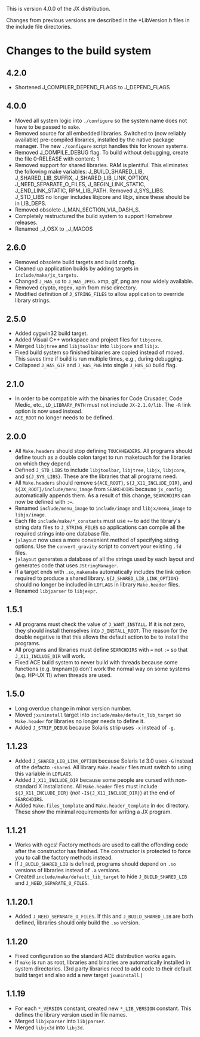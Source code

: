 This is version 4.0.0 of the JX distribution.

Changes from previous versions are described in the *LibVersion.h files in
the include file directories.

Changes to the build system
===========================

4.2.0
-----

* Shortened J_COMPILER_DEPEND_FLAGS to J_DEPEND_FLAGS

4.0.0
-----

* Moved all system logic into `./configure` so the system name does not
  have to be passed to `make`.
* Removed source for all embedded libraries.  Switched to (now reliably
  available) pre-compiled libraries, installed by the native package
  manager.  The new `./configure` script handles this for known systems.
* Removed J_COMPILE_DEBUG flag.  To build without debugging, create
  the file 0-RELEASE with content: 1
* Removed support for shared libraries.  RAM is plentiful.  This eliminates
  the following make variables: J_BUILD_SHARED_LIB, J_SHARED_LIB_SUFFIX,
  J_SHARED_LIB_LINK_OPTION, J_NEED_SEPARATE_O_FILES, J_BEGIN_LINK_STATIC,
  J_END_LINK_STATIC, RPM_LIB_PATH.  Removed J_SYS_LIBS.  J_STD_LIBS no
  longer includes libjcore and libjx, since these should be in LIB_DEPS.
* Removed obsolete J_MAN_SECTION_VIA_DASH_S.
* Completely restructured the build system to support Homebrew releases.
* Renamed _J_OSX to _J_MACOS

2.6.0
-----

* Removed obsolete build targets and build config.
* Cleaned up application builds by adding targets in `include/make/jx_targets`.
* Changed `J_HAS_GD` to `J_HAS_JPEG`.  xmp, gif, png are now widely available.
* Removed crypto, regex, xpm from misc directory.
* Modified definition of `J_STRING_FILES` to allow application to override
  library strings.

2.5.0
-----

* Added cygwin32 build target.
* Added Visual C++ workspace and project files for `libjcore`.
* Merged `libjtree` and `libjtoolbar` into `libjcore` and `libjx`.
* Fixed build system so finished binaries are copied instead of moved.
  This saves time if build is run multiple times, e.g., during debugging.
* Collapsed `J_HAS_GIF` and `J_HAS_PNG` into single `J_HAS_GD` build flag.

2.1.0
-----

* In order to be compatible with the binaries for Code Crusader, Code
  Medic, etc., `LD_LIBRARY_PATH` must not include `JX-2.1.0/lib`.  The `-R`
  link option is now used instead.
* `ACE_ROOT` no longer needs to be defined.

2.0.0
-----

* All `Make.headers` should stop defining `TOUCHHEADERS`.  All programs
  should define touch as a double colon target to run maketouch for the
  libraries on which they depend.
* Defined `J_STD_LIBS` to include `libjtoolbar`, `libjtree`, `libjx`, `libjcore`,
  and `${J_SYS_LIBS}`.  These are the libraries that all programs need.
* All `Make.headers` should remove `${ACE_ROOT}`, `${J_X11_INCLUDE_DIR}`, and
  `${JX_ROOT}/include/menu_image` from `SEARCHDIRS` because `jx_config`
  automatically appends them.  As a result of this change, `SEARCHDIRS` can
  now be defined with `:=`.
* Renamed `include/menu_image` to `include/image` and `libjx/menu_image` to
  `libjx/image`.
* Each file `include/make/*_constants` must use `+=` to add the library's
  string data files to `J_STRING_FILES` so applications can compile all the
  required strings into one database file.
* `jxlayout` now uses a more convenient method of specifying sizing
  options.  Use the `convert_gravity` script to convert your existing `.fd`
  files.
* `jxlayout` generates a database of all the strings used by each layout
  and generates code that uses `JStringManager`.
* If a target ends with `.so`, `makemake` automatically includes the link option
  required to produce a shared library.  `${J_SHARED_LIB_LINK_OPTION}` should
  no longer be included in `LDFLAGS` in library `Make.header` files.
* Renamed `libjparser` to `libjexpr`.

1.5.1
-----

* All programs must check the value of `J_WANT_INSTALL`.  If it is not
  zero, they should install themselves into `J_INSTALL_ROOT`.  The reason
  for the double negative is that this allows the default action to be to
  install the programs.
* All programs and libraries must define `SEARCHDIRS` with `=` not `:=` so that
  `J_X11_INCLUDE_DIR` will work.
* Fixed ACE build system to never build with threads because some
  functions (e.g. tmpnam()) don't work the normal way on some systems
  (e.g. HP-UX 11) when threads are used.

1.5.0
-----

* Long overdue change in minor version number.
* Moved `jxuninstall` target into `include/make/default_lib_target` so
  `Make.header` for libraries no longer needs to define it.
* Added `J_STRIP_DEBUG` because Solaris strip uses `-x` instead of `-g`.

1.1.23
------

* Added `J_SHARED_LIB_LINK_OPTION` because Solaris `ld` 3.0 uses `-G` instead
  of the defacto `-shared`.  All library `Make.header` files must switch to
  using this variable in `LDFLAGS`.
* Added `J_X11_INCLUDE_DIR` because some people are cursed with
  non-standard X installations.  All `Make.header` files must include
  `${J_X11_INCLUDE_DIR}` (*not* `-I${J_X11_INCLUDE_DIR}`) at the end of
  `SEARCHDIRS`.
* Added `Make.files_template` and `Make.header_template` in `doc` directory.
  These show the minimal requirements for writing a JX program.

1.1.21
------

* Works with egcs!  Factory methods are used to call the offending code
  after the constructor has finished.  The constructor is protected to
  force you to call the factory methods instead.
* If `J_BUILD_SHARED_LIB` is defined, programs should depend on `.so`
  versions of libraries instead of `.a` versions.
* Created `include/make/default_lib_target` to hide `J_BUILD_SHARED_LIB` and
  `J_NEED_SEPARATE_O_FILES`.

1.1.20.1
--------

* Added `J_NEED_SEPARATE_O_FILES`.  If this and `J_BUILD_SHARED_LIB` are
  both defined, libraries should only build the `.so` version.

1.1.20
------

* Fixed configuration so the standard ACE distribution works again.
* If `make` is run as root, libraries and binaries are automatically
  installed in system directories.  (3rd party libraries need to add code
  to their default build target and also add a new target `jxuninstall`.)

1.1.19
------

* For each `*_VERSION` constant, created new `*_LIB_VERSION` constant.  This
  defines the library version used in file names.
* Merged `libjxparser` into `libjparser`.
* Merged `libjx3d` into `libj3d`.
